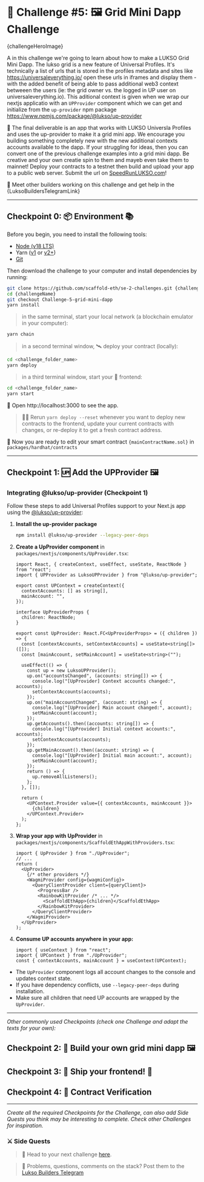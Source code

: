 # 🚩 Challenge #5: 🖼️ Grid Mini Dapp Challenge

{challengeHeroImage}

A in this challenge we're going to learn about how to make a LUKSO Grid Mini Dapp. The lukso grid is a new feature of Universal Profiles. It's technically a list of urls that is stored in the profiles metadata and sites like https://universaleverything.io/ open these urls in iframes and display them - with the added benefit of being able to pass additional web3 context betweeen the users (ie: the grid owner vs. the logged in UP user on universaleverything.io). This aditional context is given when we wrap our nextjs applicatio with an `UPProvider` component which we can get and initialize from the `up-provider` npm package https://www.npmjs.com/package/@lukso/up-provider

🌟 The final deliverable is an app that works with LUKSO Universla Profiles and uses the up-provider to make it a grid mini app. We encourage you building something completely new with the new additional contexts accounts available to the dapp. If your struggling for ideas, then you can convert one of the previous challenge examples into a grid mini dapp. Be creative and your own creatie spin to them and mayeb even take them to mainnet!
Deploy your contracts to a testnet then build and upload your app to a public web server. Submit the url on [SpeedRunLUKSO.com](https://speedrunlukso.com)!

💬 Meet other builders working on this challenge and get help in the {LuksoBuildersTelegramLink}

---

## Checkpoint 0: 📦 Environment 📚

Before you begin, you need to install the following tools:

- [Node (v18 LTS)](https://nodejs.org/en/download/)
- Yarn ([v1](https://classic.yarnpkg.com/en/docs/install/) or [v2+](https://yarnpkg.com/getting-started/install))
- [Git](https://git-scm.com/downloads)

Then download the challenge to your computer and install dependencies by running:

```sh
git clone https://github.com/scaffold-eth/se-2-challenges.git {challengeName}
cd {challengeName}
git checkout Challenge-5-grid-mini-dapp
yarn install
```

> in the same terminal, start your local network (a blockchain emulator in your computer):

```sh
yarn chain
```

> in a second terminal window, 🛰 deploy your contract (locally):

```sh
cd <challenge_folder_name>
yarn deploy
```

> in a third terminal window, start your 📱 frontend:

```sh
cd <challenge_folder_name>
yarn start
```

📱 Open http://localhost:3000 to see the app.

> 👩‍💻 Rerun `yarn deploy --reset` whenever you want to deploy new contracts to the frontend, update your current contracts with changes, or re-deploy it to get a fresh contract address.

🔏 Now you are ready to edit your smart contract `{mainContractName.sol}` in `packages/hardhat/contracts`

---

## Checkpoint 1: 🆙 Add the UPProvider 🖼️

### Integrating @lukso/up-provider (Checkpoint 1)

Follow these steps to add Universal Profiles support to your Next.js app using the [@lukso/up-provider](https://www.npmjs.com/package/@lukso/up-provider):

1. **Install the up-provider package**
   ```sh
   npm install @lukso/up-provider --legacy-peer-deps
   ```

2. **Create a UpProvider component** in `packages/nextjs/components/UpProvider.tsx`:
   ```tsx
   import React, { createContext, useEffect, useState, ReactNode } from "react";
   import { UPProvider as LuksoUPProvider } from "@lukso/up-provider";

   export const UPContext = createContext({
     contextAccounts: [] as string[],
     mainAccount: "",
   });

   interface UpProviderProps {
     children: ReactNode;
   }

   export const UpProvider: React.FC<UpProviderProps> = ({ children }) => {
     const [contextAccounts, setContextAccounts] = useState<string[]>([]);
     const [mainAccount, setMainAccount] = useState<string>("");

     useEffect(() => {
       const up = new LuksoUPProvider();
       up.on("accountsChanged", (accounts: string[]) => {
         console.log("[UpProvider] Context accounts changed:", accounts);
         setContextAccounts(accounts);
       });
       up.on("mainAccountChanged", (account: string) => {
         console.log("[UpProvider] Main account changed:", account);
         setMainAccount(account);
       });
       up.getAccounts().then((accounts: string[]) => {
         console.log("[UpProvider] Initial context accounts:", accounts);
         setContextAccounts(accounts);
       });
       up.getMainAccount().then((account: string) => {
         console.log("[UpProvider] Initial main account:", account);
         setMainAccount(account);
       });
       return () => {
         up.removeAllListeners();
       };
     }, []);

     return (
       <UPContext.Provider value={{ contextAccounts, mainAccount }}>
         {children}
       </UPContext.Provider>
     );
   };
   ```

3. **Wrap your app with UpProvider** in `packages/nextjs/components/ScaffoldEthAppWithProviders.tsx`:
   ```tsx
   import { UpProvider } from "./UpProvider";
   // ...
   return (
     <UpProvider>
       {/* other providers */}
       <WagmiProvider config={wagmiConfig}>
         <QueryClientProvider client={queryClient}>
           <ProgressBar />
           <RainbowKitProvider /* ... */>
             <ScaffoldEthApp>{children}</ScaffoldEthApp>
           </RainbowKitProvider>
         </QueryClientProvider>
       </WagmiProvider>
     </UpProvider>
   );
   ```

4. **Consume UP accounts anywhere in your app:**
   ```tsx
   import { useContext } from "react";
   import { UPContext } from "./UpProvider";
   const { contextAccounts, mainAccount } = useContext(UPContext);
   ```

- The `UpProvider` component logs all account changes to the console and updates context state.
- If you have dependency conflicts, use `--legacy-peer-deps` during installation.
- Make sure all children that need UP accounts are wrapped by the `UpProvider`.

---



_Other commonly used Checkpoints (check one Challenge and adapt the texts for your own):_

## Checkpoint 2: 💾 Build your own grid mini dapp 🖼️

## Checkpoint 3: 🚢 Ship your frontend! 🚁

## Checkpoint 4: 📜 Contract Verification

---

_Create all the required Checkpoints for the Challenge, can also add Side Quests you think may be interesting to complete. Check other Challenges for inspiration._

### ⚔️ Side Quests


> 🏃 Head to your next challenge [here](https://speedrunethereum.com).

> 💬 Problems, questions, comments on the stack? Post them to the [Lukso Builders Telegram]()
